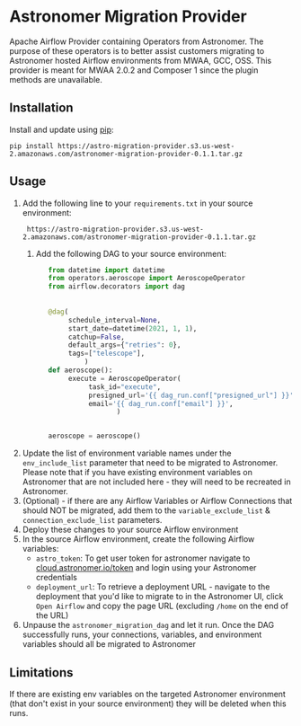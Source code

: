 # Astronomer Migration Provider

Apache Airflow Provider containing Operators from Astronomer. The purpose of these operators is to better assist customers migrating to Astronomer hosted Airflow environments from MWAA, GCC, OSS. This provider is meant for MWAA 2.0.2 and Composer 1 since the plugin methods are unavailable.

## Installation
Install and update using [pip](https://pip.pypa.io/en/stable/getting-started/):
```text
pip install https://astro-migration-provider.s3.us-west-2.amazonaws.com/astronomer-migration-provider-0.1.1.tar.gz
```

## Usage
1. Add the following line to your `requirements.txt` in your source environment:
   ```text
    https://astro-migration-provider.s3.us-west-2.amazonaws.com/astronomer-migration-provider-0.1.1.tar.gz
    ```
   1. Add the following DAG to your source environment:
       ```python
          from datetime import datetime
          from operators.aeroscope import AeroscopeOperator
          from airflow.decorators import dag
  
  
          @dag(
               schedule_interval=None,
               start_date=datetime(2021, 1, 1),
               catchup=False,
               default_args={"retries": 0},
               tags=["telescope"],
                   )
          def aeroscope():
               execute = AeroscopeOperator(
                    task_id="execute",
                    presigned_url='{{ dag_run.conf["presigned_url"] }}',
                    email='{{ dag_run.conf["email"] }}',
                           )
    
    
          aeroscope = aeroscope()
      ```
3. Update the list of environment variable names under the `env_include_list` parameter that need to be migrated to Astronomer. Please note that if you have existing environment variables on Astronomer that are not included here - they will need to be recreated in Astronomer.
4. (Optional) - if there are any Airflow Variables or Airflow Connections that should NOT be migrated, add them to the `variable_exclude_list` & `connection_exclude_list` parameters.
5. Deploy these changes to your source Airflow environment
6. In the source Airflow environment, create the following Airflow variables:
   - `astro_token`:  To get user token for astronomer navigate to [cloud.astronomer.io/token](https://cloud.astronomer.io/token) and login using your Astronomer credentials
   - `deployment_url`: To retrieve a deployment URL - navigate to the deployment that you'd like to migrate to in the Astronomer UI, click `Open Airflow` and copy the page URL (excluding `/home` on the end of the URL)
7. Unpause the `astronomer_migration_dag` and let it run. Once the DAG successfully runs, your connections, variables, and environment variables should all be migrated to Astronomer

## Limitations
If there are existing env variables on the targeted Astronomer environment (that don't exist in your source environment) they will be deleted when this runs.
